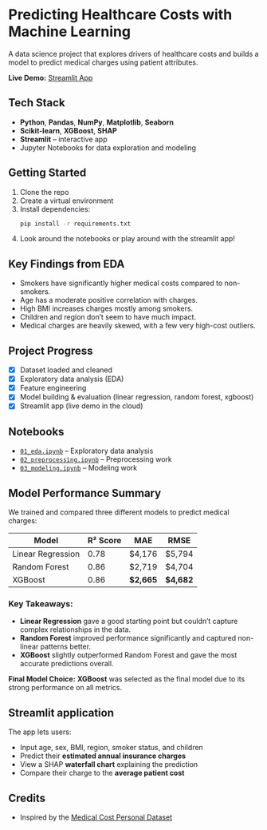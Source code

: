 # Predicting Healthcare Costs with Machine Learning

A data science project that explores drivers of healthcare costs and builds a model to predict medical charges using patient attributes.

**Live Demo:** [Streamlit App](https://healthcare-cost-ml-predictor-interface.streamlit.app/)

## Tech Stack
- **Python**, **Pandas**, **NumPy**, **Matplotlib**, **Seaborn**
- **Scikit-learn**, **XGBoost**, **SHAP**
- **Streamlit** – interactive app 
- Jupyter Notebooks for data exploration and modeling

## Getting Started
1. Clone the repo
2. Create a virtual environment
3. Install dependencies:  
   ```bash
   pip install -r requirements.txt
4. Look around the notebooks or play around with the streamlit app!

## Key Findings from EDA

- Smokers have significantly higher medical costs compared to non-smokers.
- Age has a moderate positive correlation with charges.
- High BMI increases charges mostly among smokers.
- Children and region don’t seem to have much impact.
- Medical charges are heavily skewed, with a few very high-cost outliers.

## Project Progress

- [x] Dataset loaded and cleaned
- [x] Exploratory data analysis (EDA)
- [x] Feature engineering
- [x] Model building & evaluation (linear regression, random forest, xgboost)
- [x] Streamlit app (live demo in the cloud)

## Notebooks

- [`01_eda.ipynb`](./notebooks/01_eda.ipynb) – Exploratory data analysis
- [`02_preprocessing.ipynb`](./notebooks/02_preprocessing.ipynb) – Preprocessing work
- [`03_modeling.ipynb`](./notebooks/03_modeling.ipynb) – Modeling work

## Model Performance Summary

We trained and compared three different models to predict medical charges:

| Model              | R² Score | MAE      | RMSE     |
|-------------------|----------|----------|----------|
| Linear Regression | 0.78     | $4,176   | $5,794   |
| Random Forest     | 0.86     | $2,719   | $4,704   |
| XGBoost           | 0.86     | **$2,665** | **$4,682** |

### Key Takeaways:
- **Linear Regression** gave a good starting point but couldn’t capture complex relationships in the data.
- **Random Forest** improved performance significantly and captured non-linear patterns better.
- **XGBoost** slightly outperformed Random Forest and gave the most accurate predictions overall.

**Final Model Choice:** **XGBoost** was selected as the final model due to its strong performance on all metrics.

## Streamlit application
The app lets users:
- Input age, sex, BMI, region, smoker status, and children
- Predict their **estimated annual insurance charges**
- View a SHAP **waterfall chart** explaining the prediction
- Compare their charge to the **average patient cost**

 ## Credits
 - Inspired by the [Medical Cost Personal Dataset](https://www.kaggle.com/datasets/mirichoi0218/insurance)
